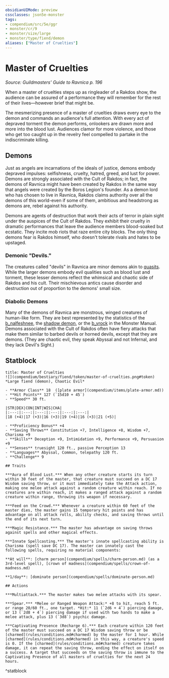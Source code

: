 ```yaml
---
obsidianUIMode: preview
cssclasses: json5e-monster
tags:
- compendium/src/5e/ggr
- monster/cr/9
- monster/size/large
- monster/type/fiend/demon
aliases: ["Master of Cruelties"]
---
```

# Master of Cruelties
*Source: Guildmasters' Guide to Ravnica p. 196*  

When a master of cruelties steps up as ringleader of a Rakdos show, the audience can be assured of a performance they will remember for the rest of their lives—however brief that might be.

The mesmerizing presence of a master of cruelties draws every eye to the demon and commands an audience's full attention. With every act of depraved torment the demon performs, onlookers are drawn more and more into the blood lust. Audiences clamor for more violence, and those who get too caught up in the revelry feel compelled to partake in the indiscriminate killing.

## Demons

Just as angels are incarnations of the ideals of justice, demons embody depraved impulses: selfishness, cruelty, hatred, greed, and lust for power. Demons are strongly associated with the Cult of Rakdos; in fact, the demons of Ravnica might have been created by Rakdos in the same way that angels were created by the Boros Legion's founder. As a demon lord who has chosen to live in Ravnica, Rakdos claims authority over all the demons of this world-even if some of them, ambitious and headstrong as demons are, rebel against his authority.

Demons are agents of destruction that work their acts of terror in plain sight under the auspices of the Cult of Rakdos. They exhibit their cruelty in dramatic performances that leave the audience members blood-soaked but ecstatic. They incite mob riots that raze entire city blocks. The only thing demons fear is Rakdos himself, who doesn't tolerate rivals and hates to be upstaged.

### Demonic "Devils."

The creatures called "devils" in Ravnica are minor demons akin to [quasits](b_quasit.md). While the larger demons embody evil qualities such as blood lust and torment, these lesser demons reflect the whimsical and chaotic side of Rakdos and his cult. Their mischievous antics cause disorder and destruction out of proportion to the demons' small size.

### Diabolic Demons

Many of the demons of Ravnica are monstrous, winged creatures of human-like form. They are best represented by the statistics of the [b_nalfeshnee](b_nalfeshnee.md), the [shadow demon](b_shadow-demon.md), or the [b_vrock](b_vrock.md) in the Monster Manual. Demons associated with the Cult of Rakdos often have fiery attacks that make them similar to barbed devils or horned devils, except that they are demons. (They are chaotic evil, they speak Abyssal and not Infernal, and they lack Devil's Sight.)

## Statblock

```ad-statblock
title: Master of Cruelties
![](compendium/bestiary/fiend/token/master-of-cruelties.png#token)
*Large fiend (demon), Chaotic Evil*

- **Armor Class** 18  ([plate armor](compendium/items/plate-armor.md))
- **Hit Points** 127 (`15d10 + 45`)
- **Speed** 30 ft.

|STR|DEX|CON|INT|WIS|CHA|
|:---:|:---:|:---:|:---:|:---:|:---:|
|18 (+4)|17 (+3)|16 (+3)|19 (+4)|16 (+3)|21 (+5)|

- **Proficiency Bonus** +4
- **Saving Throws** Constitution +7, Intelligence +8, Wisdom +7, Charisma +9
- **Skills** Deception +9, Intimidation +9, Performance +9, Persuasion +9
- **Senses** truesight 120 ft., passive Perception 13
- **Languages** Abyssal, Common, telepathy 120 ft.
- **Challenge** 9

## Traits

***Aura of Blood Lust.*** When any other creature starts its turn within 30 feet of the master, that creature must succeed on a DC 17 Wisdom saving throw, or it must immediately take the Attack action, making one melee attack against a random creature within reach. If no creatures are within reach, it makes a ranged attack against a random creature within range, throwing its weapon if necessary.

***Feed on the Crowd.*** Whenever a creature within 60 feet of the master dies, the master gains 15 temporary hit points and has advantage on all attack rolls, ability checks, and saving throws until the end of its next turn.

***Magic Resistance.*** The master has advantage on saving throws against spells and other magical effects.

***Innate Spellcasting.*** The master's innate spellcasting ability is Charisma (spell save DC 17). The master can innately cast the following spells, requiring no material components:

**At will**: [charm person](compendium/spells/charm-person.md) (as a 3rd-level spell), [crown of madness](compendium/spells/crown-of-madness.md)

**1/day**: [dominate person](compendium/spells/dominate-person.md)

## Actions

***Multiattack.*** The master makes two melee attacks with its spear.

***Spear.*** *Melee or Ranged Weapon Attack:* +8 to hit, reach 5 ft. or range 20/60 ft., one target. *Hit:* 11 (`2d6 + 4`) piercing damage, or 13 (`2d8 + 4`) piercing damage if used with two hands to make a melee attack, plus 13 (`3d8`) psychic damage.

***Captivating Presence (Recharge 6).*** Each creature within 120 feet of the master must succeed on a DC 17 Wisdom saving throw or be [charmed](rules/conditions.md#charmed) by the master for 1 hour. While [charmed](rules/conditions.md#charmed) in this way, a creature's speed is 0. If the [charmed](rules/conditions.md#charmed) creature takes damage, it can repeat the saving throw, ending the effect on itself on a success. A target that succeeds on the saving throw is immune to the Captivating Presence of all masters of cruelties for the next 24 hours.
```
^statblock